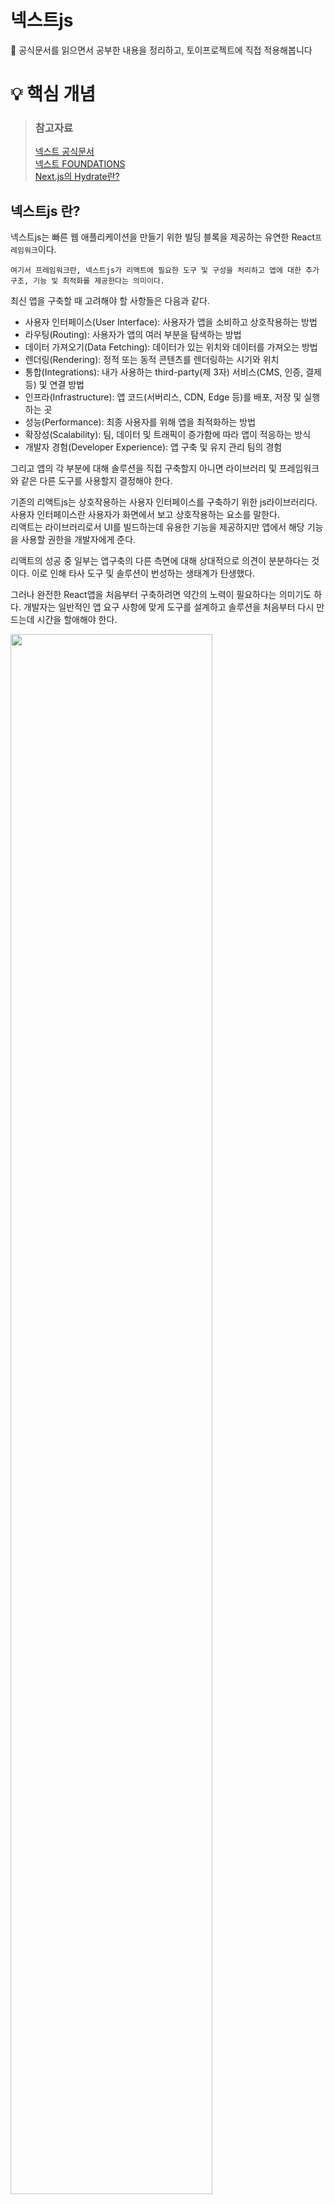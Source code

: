 # 넥스트js

📃 공식문서를 읽으면서 공부한 내용을 정리하고, 토이프로젝트에 직접 적용해봅니다
<br/>

# 💡 핵심 개념

> ### 참고자료
>
> [넥스트 공식문서](https://nextjs.org/) <br/> [넥스트 FOUNDATIONS](https://nextjs.org/learn/foundations/about-nextjs?utm_source=next-site&utm_medium=nav-cta&utm_campaign=next-website) <br/> [Next.js의 Hydrate란?](https://helloinyong.tistory.com/315)

## 넥스트js 란?

넥스트js는 빠른 웹 애플리케이션을 만들기 위한 빌딩 블록을 제공하는 유연한 React`프레임워크`이다.

```
여기서 프레임워크란, 넥스트js가 리액트에 필요한 도구 및 구성을 처리하고 앱에 대한 추가 구조, 기능 및 최적화를 제공한다는 의미이다.
```

최신 앱을 구축할 때 고려해야 할 사항들은 다음과 같다.
<br/>

- 사용자 인터페이스(User Interface): 사용자가 앱을 소비하고 상호작용하는 방법
- 라우팅(Routing): 사용자가 앱의 여러 부분을 탐색하는 방법
- 데이터 가져오기(Data Fetching): 데이터가 있는 위치와 데이터를 가져오는 방법
- 렌더링(Rendering): 정적 또는 동적 콘텐츠를 렌더링하는 시기와 위치
- 통합(Integrations): 내가 사용하는 third-party(제 3자) 서비스(CMS, 인증, 결제 등) 및 연결 방법
- 인프라(Infrastructure): 앱 코드(서버리스, CDN, Edge 등)를 배포, 저장 및 실행하는 곳
- 성능(Performance): 최종 사용자를 위해 앱을 최적화하는 방법
- 확장성(Scalability): 팀, 데이터 및 트래픽이 증가함에 따라 앱이 적응하는 방식
- 개발자 경험(Developer Experience): 앱 구축 및 유지 관리 팀의 경험

그리고 앱의 각 부분에 대해 솔루션을 직접 구축할지 아니면 라이브러리 및 프레임워크와 같은 다른 도구를 사용할지 결정해야 한다.

기존의 리액트js는 상호작용하는 사용자 인터페이스를 구축하기 위한 js라이브러리다. 사용자 인터페이스란 사용자가 화면에서 보고 상호작용하는 요소를 말한다.
<br/>
리액트는 라이브러리로서 UI를 빌드하는데 유용한 기능을 제공하지만 앱에서 해당 기능을 사용할 권한을 개발자에게 준다.

리액트의 성공 중 일부는 앱구축의 다른 측면에 대해 상대적으로 의견이 분분하다는 것이다. 이로 인해 타사 도구 및 솔루션이 번성하는 생태계가 탄생했다.

그러나 완전한 React앱을 처음부터 구축하려면 약간의 노력이 필요하다는 의미기도 하다. 개발자는 일반적인 앱 요구 사항에 맞게 도구를 설계하고 솔루션을 처음부터 다시 만드는데 시간을 할애해야 한다.

  <img src="./img/next-app.png" width="80%"/>

<br/>

## 하이드레이션(hydration) - 수화작용

웹 개발에서 hydrate는 다음과 같은 프로세스를 말한다.

- 서버단에서 Pre-Rendering된 html페이지와 번들링된 js파일을 클라이언트에게 보낸다.
- 클라이언트단에서 html코드와 js이벤트 리스너 및 상태를 연결한다.
  <img src="./img/hydration-steps.png" width="80%"/>

기존의 React는 js파일만을 이용하여 웹 화면을 구성하는 원리를 갖고있어서 html코드는 아래와 같이 안에 내용이 하나도 없다. 이는 CSR(Client Side Rendering)이 SEO에 적합하지 않은 이유기도 하다.

```javascript
// public/index.html

<!DOCTYPE html>
<html lang="en">
  <head>
    <meta charset="UTF-8" />
    <title>Title</title>
  </head>
  <body>
    <div id="root"></div>
  </body>
</html>
```

단순 뼈대만 있는 html document와 js파일들을 클라이언트로 모두 보낸 뒤, 클라이언트 단에서 js코드들을 통해 웹 화면을 렌더링하며 페이지를 그리게 된다. 그리고 렌더링을 한 뒤에도 페이지 내 동작하는 모든 이벤트 또한 js로 인해 일어나게 된다.
<br/>

아래 코드처럼 `index.js`의 js코드에서 모든 화면을 렌더링한 뒤 html dom요소 중 root라는 아이디를 가진 엘리먼트를 찾아서 하위로 주입을 하게 된다.

```javascript
// src/index.js

import React from "react";
import ReactDOM from "react-dom";
import App from "./src/App";

ReactDOM.render(<App />, document.getElementById("root"));
```

넥스트js는 클라이언트에게 웹 페이지를 보내기 전에 서버단에서 미리 웹 페이지를 **Pre-Rendering**한다. 그리고 Pre-Rendering으로 인해 생성된 html document를 클라이언트에게 전송한다.
<br/>

그런데 이 시점에서 클라이언트가 받은 웹 페이지는 단순히 웹 화면만 보여주는 html일 뿐이고, js요소들이 하나도 없다. 이는 웹 화면을 보여주고 있지만, 특정 js모듈 뿐 아니라 단순 클릭과 같은 이벤트 리스너들이 각 웹 페이지의 dom요소에 하나도 적용되지 않은 상태임을 말한다.
<br/>

**서버**에서는 Pre-Rendering된 웹 페이지를 클라이언트에 보내고 나서, 바로 **리액트**가 번들링 된 js코드들을 클라이언트에 전송한다. 그리고 이 js코드들이 이전에 보내진 html dom요소 위에서 한번 더 렌더링을 하면서, 각자 자기 자리를 찾아가며 **매칭**된다.
이 과정을 **Hydrate**라고 부른다. 이는 마치 js코드들이 dom요소 위에 물을 채우듯 필요로 하던 요소들을 채운다하여 이와같은 용어를 쓴다고 한다.
<br/>

서버에서 한 번 렌더링하고, 클라이언트에서도 한 번 더 렌더링하면 비효율적인 것이 아닌가 하는 의문이 들 수 있다. 하지만 서버단에서 빠르게 Pre-Rendering하고 유저에게 빠른 웹 페이지로 응답할 수 있다는 것에 더욱 큰 이점을 가져갈 수 있다. 심지어 Pre-Rendering한 document는 모든 js요소들이 빠진 굉장히 가벼운 상태이므로 클라이언트에게 빠른 로딩이 가능하다. 클라이언트 단에서 js가 렌더링할 때, 단지 각 dom요소에 js속성을 매칭시키기 위한 목적이므로 실제 웹 페이지를 다시 그리는 과정까지는 하지 않는다.(toDoAsk - Paint과정이 생략된다? 그럼 아래의 crp과정이 모두 생략되는 것일까?)

<img src="./img/crp.png" width="80%"/>

<br/>

## 리액트 에센셜 (React Essentials)

서버 컴포넌트와 같은 React의 최신 기능에 익숙해지는 것이 넥스트js로 앱을 구축할 때 도움이 된다. 특히 서버 및 클라이언트 컴포넌트를 사용하면 `클라이언트 사이드` 앱의 **풍부한 상호 작용**과 기존 서버 렌더링의 **향상된 성능**을 결합할 수 있다. 서버 컴포넌트와 클라이언트 컴포넌트의 차이점, 사용 케이스 및 권장 패턴 등을 살펴보자.

```
여기서 클라이언트 사이드(client-side)란 네트워크의 한 방식인 클라이언트-서버 구조의 클라이언트 쪽에서 행해지는 처리를 말한다.
```

> ### 서버 컴포넌트

리액트는 SPA와 같은 클라이언트 사이드 앱 전체를 렌더링하는 대신, 용도에 따라 컴포넌트를 렌더링할 위치를 선택할 수 있는 유연성을 제공한다. 아래와 같이 페이지를 분할하면 대부분의 컴포넌트가 상호작용을 하지 않기 때문에 서버 컴포넌트로 서버에서 pre-rendering될 수 있다. 더 작은 단위의 상호작용 UI가 있다면, 클라이언트 컴포넌트로 뿌려줄 수 있다. 이것은 넥스트js 서버 우선 접근 방식과 일치한다.

<img src="./img/page.png" width="80%"/>

서버 컴포넌트를 통해 개발자는 서버 인프라를 더 잘 활용할 수 있다. 예를 들어 이전에 클라이언트의 js번들 크기에 영향을 미쳤던 큰 **종속성이 대신 서버에 완전히 남아서 성능이 향상**될 수 있다.

- 초기 페이지 로드가 더 빨라진다.
- 클라이언트 사이드 js번들 크기가 줄어든다.
- 기본 클라이언트 사이드 런타임은 캐시 가능하고, 크기를 예측할 수 있으며 앱이 커져도 증가하지 않는다.
- 추가적인 js는 클라이언트 컴포넌트를 통해 앱에서 클라이언트 사이드 상호 작용이 사용되는 경우에만 추가된다.

라우트가 넥스트js와 함께 로드되면, 최초 html이 서버에서 렌더링된다. 그런다음, 이 html은 브라우저에서 점진적으로 향상되어 클라이언트가 넥스트js 및 리액트의 클라이언트 사이드 런타임을 비동기적으로 로드함으로써 클라이언트가 앱을 인계하고 상호작용을 추가할 수 있다.

`/app`경로 아래의 모든 파일은 기본적으로 서버 컴포넌트이다. 이에 선택적으로 `"use client"`지시문을 사용하여 클라이언트 컴포넌트에 옵트인할 수도 있다.

> ### 클라이언트 컴포넌트

클라이언트 컴포넌트를 사용하면 앱에 클라이언트 사이드 상호작용을 추가할 수 있다. 아래와 같이 `"use client"`지시문을 사용하여 클라이언트 컴포넌트를 사용할 수 있다.

```jsx
"use client";

import { useState } from "react";

export default function Counter() {
  const [count, setCount] = useState(0);

  return (
    <div>
      <p>You clicked {count} times</p>
      <button onClick={() => setCount(count + 1)}>Click me</button>
    </div>
  );
}
```

아래와 같이 서버와 클라이언트의 경계를 짓기 위해 `import`문으로 가져온 파일 맨 위에 배치한다. 파일에 `"use client"`로 정의하면 자식 컴포넌트를 포함한 가져온 모든 모듈들은 클라이언트 번들의 일부로 간주된다.
<img src="https://nextjs.org/_next/image?url=%2Fdocs%2Fdark%2Fuse-client-directive.png&w=1920&q=75" width="80%" />

위에서 언급했듯이 `"use client"`지시문으로 시작하는 모듈에서 정의하거나 가져오지 않는 한 모든 컴포넌트의 기본값은 서버다. 적절한 사용 케이스는 아래 표를 참고하자.

> ### 서버 및 클라이언트 컴포넌트 사용 케이스
>
> <img src="./img/case-of-component.png" width="80%"/>

<br/>

> ### 패턴

앱의 성능을 개선하려면 **서버 컴포넌트**에 클라이언트 컴포넌트를 가져와서 사용하는 것이 좋다.

예를 들어 `<Layout />`컴포넌트에 정적 요소(로고, 링크 등)를 렌더링하는 `<Logo />`와 상태를 사용하는 검색창인 `<SearchBar />`컴포넌트가 있다고 해보자.

전체 레이아웃을 클라이언트 컴포넌트로 만드는 대신 상호작용관련 로직을 `<SearchBar />`와 같은 클라이언트 컴포넌트로 빼고 **전체 레이아웃은 서버 컴포넌트로 유지한다.** 이는 레이아웃의 모든 컴포넌트 js를 클라이언트에 보낼 필요가 없음을 의미한다.

```tsx
// SearchBar is a Client Component
import SearchBar from "./searchbar";
// Logo is a Server Component
import Logo from "./logo";

// Layout is a Server Component by default
export default function Layout({ children }: { children: React.ReactNode }) {
  return (
    <>
      <nav>
        <Logo />
        <SearchBar />
      </nav>
      <main>{children}</main>
    </>
  );
}
```

위에서 설명한 렌더링 흐름을 고려할 때 클라이언트 컴포넌트에 서버 컴포넌트를 가져오는데는 제한이 있다. 이 접근 방식에는 추가 서버 왕복이 필요하기 때문이다. 즉, 다음 패턴은 지원되지 않는다.

```tsx
// 이 패턴은 지원되지 않는다.
"use client";

// 클라이언트 컴포넌트에 서버 컴포넌트를 가져올 수 없다.
import ExampleServerComponent from "./example-server-component";

export default function ExampleClientComponent({
  children,
}: {
  children: React.ReactNode;
}) {
  const [count, setCount] = useState(0);

  return (
    <>
      <button onClick={() => setCount(count + 1)}>{count}</button>

      <ExampleServerComponent />
    </>
  );
}
```

대신 다음과 같이 클라이언트 컴포넌트에서 리액트의 `children` prop을 사용하여 서버 컴포넌트가 렌더링된 결과로 채워질 곳을 표시할 수 있다.

```tsx
"use client";

import { useState } from "react";

export default function ExampleClientComponent({
  children,
}: {
  children: React.ReactNode;
}) {
  const [count, setCount] = useState(0);

  return (
    <>
      <button onClick={() => setCount(count + 1)}>{count}</button>
      // 여기에서 서버 컴포넌트가 렌더링된 결과가 채워진다.
      {children}
    </>
  );
}
```

즉, 아래와 같은 패턴은 지원된다. 이 패턴을 사용하면, 자식으로 전달되는 두 컴포넌트의 렌더링이 분리되어 클라이언트 컴포넌트보다 먼저 서버에서 렌더링되는 서버 컴포넌트와 함께 정렬되어 독립적으로 렌더링될 수 있다.

```tsx
// 이 패턴은 지원된다.
// 클라이언트 컴포넌트의 자식 혹은 prop으로 서버 컴포넌트를 전달할 수 있다.
import ExampleClientComponent from "./example-client-component";
import ExampleServerComponent from "./example-server-component";

// 넥스트js에서 페이지는 기본적으로 서버 컴포넌트가 기본값이다.
export default function Page() {
  return (
    <ExampleClientComponent>
      <ExampleServerComponent />
    </ExampleClientComponent>
  );
}
```
